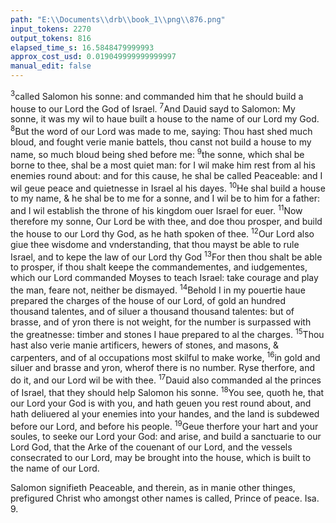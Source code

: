 ```yaml
---
path: "E:\\Documents\\drb\\book_1\\png\\876.png"
input_tokens: 2270
output_tokens: 816
elapsed_time_s: 16.5848479999993
approx_cost_usd: 0.019049999999999997
manual_edit: false
---
```

<sup>3</sup>called Salomon his sonne: and commanded him that he should build a house to our Lord the God of Israel. <sup>7</sup>And Dauid sayd to Salomon: My sonne, it was my wil to haue built a house to the name of our Lord my God. <sup>8</sup>But the word of our Lord was made to me, saying: Thou hast shed much bloud, and fought verie manie battels, thou canst not build a house to my name, so much bloud being shed before me: <sup>9</sup>the sonne, which shal be borne to thee, shal be a most quiet man: for I wil make him rest from al his enemies round about: and for this cause, he shal be called Peaceable: and I wil geue peace and quietnesse in Israel al his dayes. <sup>10</sup>He shal build a house to my name, & he shal be to me for a sonne, and I wil be to him for a father: and I wil establish the throne of his kingdom ouer Israel for euer. <sup>11</sup>Now therefore my sonne, Our Lord be with thee, and doe thou prosper, and build the house to our Lord thy God, as he hath spoken of thee. <sup>12</sup>Our Lord also giue thee wisdome and vnderstanding, that thou mayst be able to rule Israel, and to kepe the law of our Lord thy God <sup>13</sup>For then thou shalt be able to prosper, if thou shalt keepe the commandementes, and iudgementes, which our Lord commanded Moyses to teach Israel: take courage and play the man, feare not, neither be dismayed. <sup>14</sup>Behold I in my pouertie haue prepared the charges of the house of our Lord, of gold an hundred thousand talentes, and of siluer a thousand thousand talentes: but of brasse, and of yron there is not weight, for the number is surpassed with the greatnesse: timber and stones I haue prepared to al the charges. <sup>15</sup>Thou hast also verie manie artificers, hewers of stones, and masons, & carpenters, and of al occupations most skilful to make worke, <sup>16</sup>in gold and siluer and brasse and yron, wherof there is no number. Ryse therfore, and do it, and our Lord wil be with thee. <sup>17</sup>Dauid also commanded al the princes of Israel, that they should help Salomon his sonne. <sup>18</sup>You see, quoth he, that our Lord your God is with you, and hath geuen you rest round about, and hath deliuered al your enemies into your handes, and the land is subdewed before our Lord, and before his people. <sup>19</sup>Geue therfore your hart and your soules, to seeke our Lord your God: and arise, and build a sanctuarie to our Lord God, that the Arke of the couenant of our Lord, and the vessels consecrated to our Lord, may be brought into the house, which is built to the name of our Lord.

<aside>Salomon signifieth Peaceable, and therein, as in manie other thinges, prefigured Christ who amongst other names is called, Prince of peace. Isa. 9.</aside>

[^1]: Dauid.